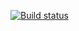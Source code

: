 [![Build status](https://ci.appveyor.com/api/projects/status/nldkdgv498kfr6lu?svg=true)](https://ci.appveyor.com/project/sashkin080/hw-selinide)
